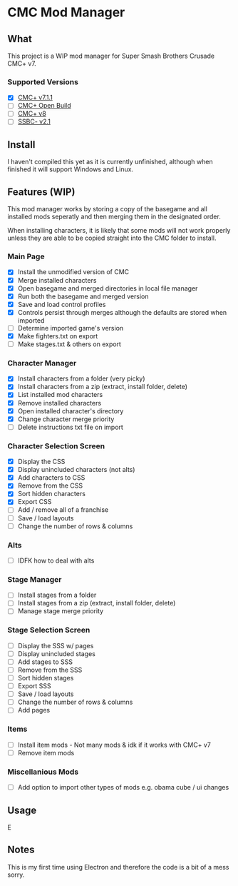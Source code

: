 # CMC Mod Manager
## What
This project is a WIP mod manager for Super Smash Brothers Crusade CMC+ v7.

### Supported Versions
- [x] [CMC+ v7.1.1](https://gamebanana.com/mods/50383)
- [ ] [CMC+ Open Build](https://discord.gg/kAbEBkx5Y4)
- [ ] [CMC+ v8](https://youtu.be/VCl5DMRHYbM)
- [ ] [SSBC- v2.1](https://gamebanana.com/mods/417588)
## Install
I haven't compiled this yet as it is currently unfinished, although when finished it will support Windows and Linux.
## Features (WIP)
This mod manager works by storing a copy of the basegame and all installed mods seperatly and then merging them in the designated order.

When installing characters, it is likely that some mods will not work properly unless they are able to be copied straight into the CMC folder to install.
### Main Page
- [x] Install the unmodified version of CMC
- [x] Merge installed characters
- [x] Open basegame and merged directories in local file manager
- [x] Run both the basegame and merged version
- [x] Save and load control profiles
- [x] Controls persist through merges although the defaults are stored when imported
- [ ] Determine imported game's version
- [x] Make fighters.txt on export
- [ ] Make stages.txt & others on export
### Character Manager
- [x] Install characters from a folder (very picky)
- [x] Install characters from a zip (extract, install folder, delete)
- [x] List installed mod characters
- [x] Remove installed characters
- [x] Open installed character's directory
- [x] Change character merge priority
- [ ] Delete instructions txt file on import
### Character Selection Screen
- [x] Display the CSS
- [x] Display unincluded characters (not alts)
- [x] Add characters to CSS
- [x] Remove from the CSS
- [x] Sort hidden characters
- [x] Export CSS
- [ ] Add / remove all of a franchise
- [ ] Save / load layouts
- [ ] Change the number of rows & columns
### Alts
- [ ] IDFK how to deal with alts
### Stage Manager
- [ ] Install stages from a folder
- [ ] Install stages from a zip (extract, install folder, delete)
- [ ] Manage stage merge priority
### Stage Selection Screen
- [ ] Display the SSS w/ pages
- [ ] Display unincluded stages
- [ ] Add stages to SSS
- [ ] Remove from the SSS
- [ ] Sort hidden stages
- [ ] Export SSS
- [ ] Save / load layouts
- [ ] Change the number of rows & columns
- [ ] Add pages
### Items
- [ ] Install item mods - Not many mods & idk if it works with CMC+ v7
- [ ] Remove item mods
### Miscellanious Mods
- [ ] Add option to import other types of mods e.g. obama cube / ui changes
## Usage
E
## Notes
This is my first time using Electron and therefore the code is a bit of a mess sorry.
